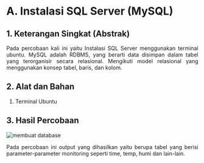 # A. Instalasi SQL Server (MySQL)

## 1. Keterangan Singkat (Abstrak)
<p align="justify">Pada percobaan kali ini yaitu Instalasi SQL Server menggunakan terminal ubuntu. MySQL adalah RDBMS, yang berarti data disimpan dalam tabel yang terorganisir secara relasional. Mengikuti model relasional yang menggunakan konsep tabel, baris, dan kolom.

## 2. Alat dan Bahan
1. Terminal Ubuntu
   
## 3. Hasil Percobaan

![membuat database](https://github.com/Aisyahnurul/AisyahN-system-embedded/assets/147674662/b3d95ad0-cc21-48cf-93f6-850ebe3fb2c1)


<p align="justify">Pada percobaan ini output yang dihasilkan yaitu berupa tabel yang berisi parameter-parameter monitoring seperti time, temp, humi dan lain-lain.
<br></br>
